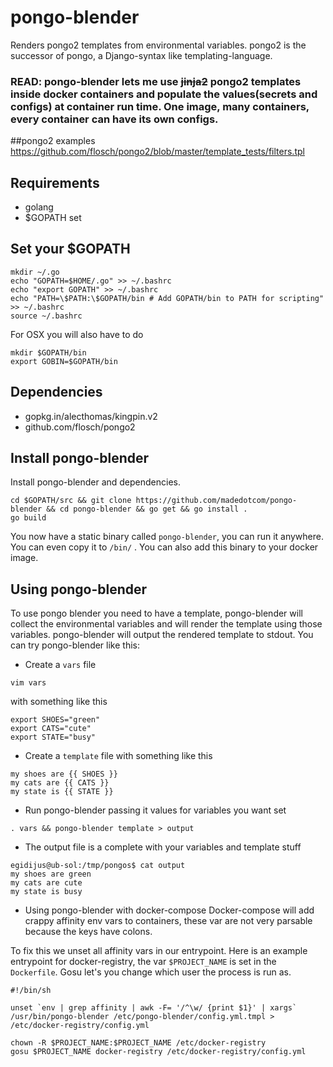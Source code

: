 # pongo-blender
Renders pongo2 templates from environmental variables.
pongo2 is the successor of pongo, a Django-syntax like templating-language.

### READ: pongo-blender lets me use ~~jinja2~~ pongo2 templates inside docker containers and populate the values(secrets and configs) at container run time. One image, many containers, every container can have its own configs.

##pongo2 examples
https://github.com/flosch/pongo2/blob/master/template_tests/filters.tpl

## Requirements
* golang
* $GOPATH set

## Set your $GOPATH 
```
mkdir ~/.go
echo "GOPATH=$HOME/.go" >> ~/.bashrc
echo "export GOPATH" >> ~/.bashrc
echo "PATH=\$PATH:\$GOPATH/bin # Add GOPATH/bin to PATH for scripting" >> ~/.bashrc
source ~/.bashrc
```
For OSX you will also have to do
```
mkdir $GOPATH/bin
export GOBIN=$GOPATH/bin
```

## Dependencies
* gopkg.in/alecthomas/kingpin.v2
* github.com/flosch/pongo2

## Install pongo-blender
Install pongo-blender and dependencies.
```
cd $GOPATH/src && git clone https://github.com/madedotcom/pongo-blender && cd pongo-blender && go get && go install .
go build
```
You now have a static binary called `pongo-blender`, you can run it anywhere.
You can even copy it to `/bin/` .
You can also add this binary to your docker image.

## Using pongo-blender

To use pongo blender you need to have a template, pongo-blender will collect the environmental variables and will render the template using those variables. pongo-blender will output the rendered template to stdout. You can try pongo-blender like this:

* Create a `vars` file
```
vim vars
```
with something like this
```
export SHOES="green"
export CATS="cute"
export STATE="busy"
```

* Create a `template` file with something like this
 ```
my shoes are {{ SHOES }}
my cats are {{ CATS }}
my state is {{ STATE }}
```


* Run pongo-blender passing it values for variables you want set
```
. vars && pongo-blender template > output
```

* The output file is a complete with your variables and template stuff
```
egidijus@ub-sol:/tmp/pongos$ cat output 
my shoes are green
my cats are cute
my state is busy
```

* Using pongo-blender with docker-compose
Docker-compose will add crappy affinity env vars to containers, these var are not very parsable because the keys have colons.

To fix this we unset all affinity vars in our entrypoint.
Here is an example entrypoint for docker-registry, the var `$PROJECT_NAME` is set in the `Dockerfile`.
Gosu let's you change which user the process is run as.

```
#!/bin/sh

unset `env | grep affinity | awk -F= '/^\w/ {print $1}' | xargs`
/usr/bin/pongo-blender /etc/pongo-blender/config.yml.tmpl > /etc/docker-registry/config.yml

chown -R $PROJECT_NAME:$PROJECT_NAME /etc/docker-registry
gosu $PROJECT_NAME docker-registry /etc/docker-registry/config.yml
```





